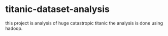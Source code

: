# titanic-dataset-analysis
this project is analysis of huge catastropic titanic
the analysis is done using hadoop.
